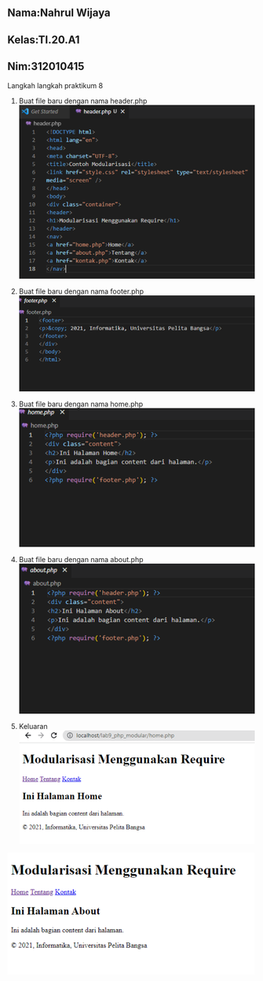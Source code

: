 ## Nama:Nahrul Wijaya
## Kelas:TI.20.A1
## Nim:312010415

Langkah langkah praktikum 8

1. Buat file baru dengan nama header.php
![p](gambar/1.PNG)

2. Buat file baru dengan nama footer.php
![p](gambar/3.PNG)

3. Buat file baru dengan nama home.php
![p](gambar/4.PNG)

4. Buat file baru dengan nama about.php
![p](gambar/5.PNG)

5. Keluaran
![p](gambar/6.PNG)

![p](gambar/7.PNG)
